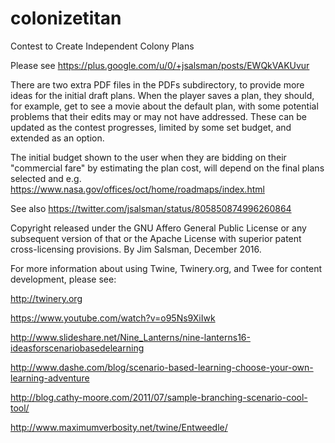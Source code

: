 # colonizetitan
Contest to Create Independent Colony Plans

Please see https://plus.google.com/u/0/+jsalsman/posts/EWQkVAKUvur

There are two extra PDF files in the PDFs subdirectory, to provide more ideas for the initial draft plans. When the player saves a plan, they should, for example, get to see a movie about the default plan, with some potential problems that their edits may or may not have addressed. These can be updated as the contest progresses, limited by some set budget, and extended as an option.

The initial budget shown to the user when they are bidding on their "commercial fare" by estimating the plan cost, will depend on the final plans selected and e.g. https://www.nasa.gov/offices/oct/home/roadmaps/index.html

See also https://twitter.com/jsalsman/status/805850874996260864

Copyright released under the GNU Affero General Public License or any subsequent version of that or the Apache License with superior patent cross-licensing provisions. By Jim Salsman, December 2016.

For more information about using Twine, Twinery.org, and Twee for content development, please see:

http://twinery.org

https://www.youtube.com/watch?v=o95Ns9XiIwk

http://www.slideshare.net/Nine_Lanterns/nine-lanterns16-ideasforscenariobasedelearning

http://www.dashe.com/blog/scenario-based-learning-choose-your-own-learning-adventure

http://blog.cathy-moore.com/2011/07/sample-branching-scenario-cool-tool/

http://www.maximumverbosity.net/twine/Entweedle/

